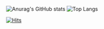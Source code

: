 ![Anurag's GitHub stats](https://github-readme-stats.vercel.app/api?username=sernan96&show_icons=true&theme=radical)
![Top Langs](https://github-readme-stats.vercel.app/api/top-langs/?username=sernan96&layout=compact)

[![Hits](https://hits.seeyoufarm.com/api/count/incr/badge.svg?url=https%3A%2F%2Fgithub.com%2Fsernan96&count_bg=%23DECBBB&title_bg=%23B89F8B&icon=&icon_color=%23FFFFFF&title=hits&edge_flat=false)](https://hits.seeyoufarm.com)
